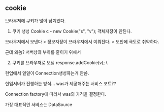 ## cookie

브라우저에 쿠키가 많이 담겨있다. 

1. 쿠키 생성
Cookie c - new Cookie("s", "v");  객체저장이 안된다. 

브라우저에서 보낸다 > 정보저장이 브라우저에서 이뤄진다. > 보안에 극도로 취약하다.   

근데 왜씀? 서버상의 부하를 줄이기 위해서 

2. 쿠키를 브라우저로 보냄
response.addCookie(v);
\\



현업에서 일일이 Connection생성하는거 안씀.

현업서버가 진행하는 방식...
was가 제공해주는 서비스 포트??

Connection factory에 따라서 was의 가격을 결정한다.

가장 대표적인 서비스는 DataSource